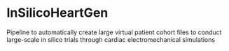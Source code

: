 # InSilicoHeartGen
Pipeline to automatically create large virtual patient cohort files to conduct large-scale in silico trials through cardiac electromechanical simulations


